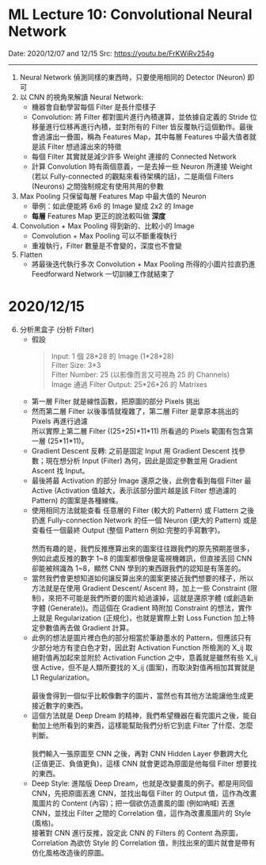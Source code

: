 # ML Lecture 10: Convolutional Neural Network
Date: 2020/12/07 and 12/15
Src: https://youtu.be/FrKWiRv254g

----
1. Neural Network 偵測同樣的東西時，只要使用相同的 Detector (Neuron) 即可
2. 以 CNN 的視角來解讀 Neural Network:
    * 機器會自動學習每個 Filter 是長什麼樣子
    * Convolution: 將 Filter 都對圖片進行內積運算，並依據自定義的 Stride 位移量進行位移再進行內積，並對所有的 Filter 皆反覆執行這個動作。最後會過濾出一疊圖，稱為 Features Map，其中每層 Features 中最大值者就是該 Filter 想過濾出來的特徵 
    * 每個 Filter 其實就是減少許多 Weight 連接的 Connected Network
    * 計算 Convolution 時有兩個意義，一是去掉一些 Neuron 所連接 Weight (若以 Fully-connected 的觀點來看待架構的話)，二是兩個 Filters (Neurons) 之間強制規定有使用共用的參數
3. Max Pooling 只保留每層 Features Map 中最大值的 Neuron
    * 舉例：如此便能將 6x6 的 Image 變成 2x2 的 Image
    * **每層** Features Map 更正的說法較叫做 **深度**
4. Convolution + Max Pooling 得到新的、比較小的 Image
    * Convolution + Max Pooling 可以不斷重複執行
    * 重複執行，Filter 數量是不會變的，深度也不會變
5. Flatten
    * 將最後迭代執行多次 Convolution + Max Pooling 所得的小圖片拉直扔進 Feedforward Network 一切訓練工作就結束了
# 2020/12/15
6. 分析黑盒子 (分析 Filter)
    * 假設
        > Input: 1 個 28\*28 的 Image (1\*28\*28)<br>
        > Filter Size: 3\*3<br>
        > Filter Number: 25 (以影像而言又可視為 25 的 Channels)<br>
        > Image 通過 Filter Output: 25\*26\*26 的 Matrixes<br>
    * 第一層 Filter 就是線性函數，把原圖的部分 Pixels 挑出
    * 然而第二層 Filter 以後事情就複雜了，第二層 Filter 是拿原本挑出的 Pixels 再進行過濾<br>
    所以實際上第二層 Filter ((25+25)\*11\*11) 所看過的 Pixels 範圍有包含第一層 (25\*11\*11)。
    * Gradient Descent 反轉: 之前是固定 Input 用 Gradient Descent 找參數；現在想分析 Input (Filter) 為何，因此是固定參數並用 Gradient Ascent 找 Input。
    * 最後將最 Activation 的部分 Image 還原之後，此例會看到每個 Filter 最 Active (Activation 值越大，表示該部分圖片越是該 Filter 想過濾的 Pattern) 的圖案是各種線條。
    * 使用相同方法就能查看 任意層的 Filter (較大的 Pattern) 或 Flattern 之後扔進 Fully-connection Network 的任一個 Neuron (更大的 Pattern) 或是查看任一個最終 Output (整個 Pattern 例如:完整的手寫數字)。<br><br>然而有趣的是，我們反推應算出來的圖案往往跟我們的原先預期差很多，例如此處反推的數字 1~8 的圖案都很像是電視機雜訊，但直接丟回 CNN 卻能被辨識為 1~8，顯然 CNN 學到的東西跟我們的認知是有落差的。
    * 當然我們會更想知道如何讓反算出來的圖案更接近我們想要的樣子，所以方法就是在使用 Gradient Descent/ Ascent 時，加上一些 Constraint (限制)，來把不可能是我們所要的圖片給過濾掉，這就是還原字體 (或創造新字體 (Generate))。而這個在 Gradient 時附加 Constraint 的想法，實作上就是 Regularization (正規化)，也就是實際上對 Loss Function 加上特定參數值再去做 Gradient 計算。
    * 此例的想法是圖片裡白色的部分相當於筆跡墨水的 Pattern，但應該只有少部分地方有塗白色才對，因此對 Activation Function 所檢測的 X_ij 取絕對值再加起來並附於 Activation Function 之中，意義就是雖然有些 X_ij 很 Active，但不是人類所要找的 X_ij (圖案)，而取決對值再相加其實就是 L1 Regularization。<br><br>最後會得到一個似乎比較像數字的圖片，當然也有其他方法能讓他生成更接近數字的東西。
    * 這個方法就是 Deep Dream 的精神，我們希望機器在看完圖片之後，能自動加上他所看到的東西，這樣能幫助我們分析它到底 Filter 了什麼、怎麼判斷。<br><br>我們輸入一張原圖至 CNN 之後，再對 CNN Hidden Layer 參數跨大化 (正值更正、負值更負)，這樣 CNN 就會更認為原圖是他每個 Filter 想要找的東西。
    * Deep Style: 進階版 Deep Dream，也就是改變畫風的例子。都是用同個 CNN，先把原圖丟進 CNN，並找出每個 Filter 的 Output 值，這作為改畫風圖片的 Content (內容)；把一個欲仿造畫風的圖 (例如吶喊) 丟進 CNN，並找出 Filter 之間的 Correlation 值，這作為改畫風圖片的 Style (風格)。<br>接著對 CNN 進行反推，設定此 CNN 的 Filters 的 Content 為原圖，Correlation 為欲仿 Style 的 Correlation 值，則找出來的圖片就會是帶有仿化風格改造後的原圖。
 
    
